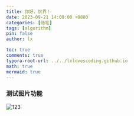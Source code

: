 ```yaml
---
title: 你好，世界！
date: 2023-09-21 14:00:00 +0800
categories: [随笔]
tags: [algorithm]
pin: false
author: lx

toc: true
comments: true
typora-root-url: ../../lxlovescoding.github.io 
math: true
mermaid: true
---
```






### 测试图片功能

![123](./../lxlovescoding.github.io/assets/blog_res/2023-09-21-%E4%B8%80%E9%81%93%E7%9F%A9%E9%98%B5%E5%BF%AB%E9%80%9F%E5%B9%82%E5%A5%BD%E9%A2%98.assets/123.jpg)
